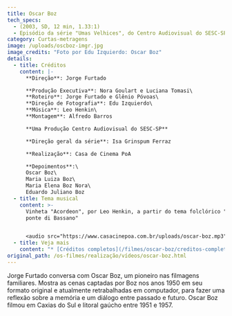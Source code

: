 ```yaml
---
title: Oscar Boz
tech_specs:
  - (2003, SD, 12 min, 1.33:1)
  - Episódio da série "Umas Velhices", do Centro Audiovisual do SESC-SP
category: Curtas-metragens
image: /uploads/oscboz-imgr.jpg
image_credits: "Foto por Edu Izquierdo: Oscar Boz"
details:
  - title: Créditos
    content: |-
      **Direção**: Jorge Furtado

      **Produção Executiva**: Nora Goulart e Luciana Tomasi\
      **Roteiro**: Jorge Furtado e Glênio Póvoas\
      **Direção de Fotografia**: Edu Izquierdo\
      **Música**: Leo Henkin\
      **Montagem**: Alfredo Barros

      **Uma Produção Centro Audiovisual do SESC-SP**

      **Direção geral da série**: Isa Grinspum Ferraz

      **Realização**: Casa de Cinema PoA

      **Depoimentos**:\
      Oscar Boz\
      Maria Luiza Boz\
      Maria Elena Boz Nora\
      Eduardo Juliano Boz
  - title: Tema musical
    content: >-
      V﻿inheta "Acordeon", por Leo Henkin, a partir do tema folclórico "Sul
      ponte di Bassano"


      <audio src="https://www.casacinepoa.com.br/uploads/oscar-boz.mp3" controls />
  - title: Veja mais
    content: "* [Créditos completos](/filmes/oscar-boz/creditos-completos)"
original_path: /os-filmes/realização/vídeos/oscar-boz.html
---
```

Jorge Furtado conversa com Oscar Boz, um pioneiro nas filmagens familiares. Mostra as cenas captadas por Boz nos anos 1950 em seu formato original e atualmente retrabalhadas em computador, para fazer uma reflexão sobre a memória e um diálogo entre passado e futuro. Oscar Boz filmou em Caxias do Sul e litoral gaúcho entre 1951 e 1957.
